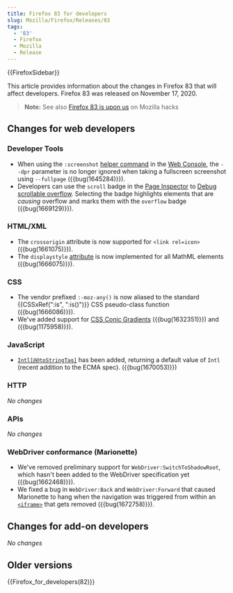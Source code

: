 ```yaml
---
title: Firefox 83 for developers
slug: Mozilla/Firefox/Releases/83
tags:
  - '83'
  - Firefox
  - Mozilla
  - Release
---
```

{{FirefoxSidebar}}

This article provides information about the changes in Firefox 83 that will affect developers. Firefox 83 was released on November 17, 2020.

> **Note:** See also [Firefox 83 is upon us](https://hacks.mozilla.org/2020/11/firefox-83-is-upon-us/) on Mozilla hacks

## Changes for web developers

### Developer Tools

- When using the `:screenshot` [helper command](https://firefox-source-docs.mozilla.org/devtools-user/web_console/helpers/index.html) in the [Web Console](https://firefox-source-docs.mozilla.org/devtools-user/web_console/index.html), the `--dpr` parameter is no longer ignored when taking a fullscreen screenshot using `--fullpage` ({{bug(1645284)}}).
- Developers can use the `scroll` badge in the [Page Inspector](https://firefox-source-docs.mozilla.org/devtools-user/page_inspector/index.html) to [Debug scrollable overflow](https://firefox-source-docs.mozilla.org/devtools-user/page_inspector/how_to/debug_scrollable_overflow/index.html). Selecting the badge highlights elements that are _causing_ overflow and marks them with the `overflow` badge ({{bug(1669129)}}).

### HTML/XML

- The `crossorigin` attribute is now supported for `<link rel=icon>` ({{bug(1661075)}}).
- The `displaystyle` [attribute](/en-US/docs/Web/MathML/Attribute) is now implemented for all MathML elements ({{bug(1666075)}}).

### CSS

- The vendor prefixed `:-moz-any()` is now aliased to the standard {{CSSxRef(":is", ":is()")}} CSS pseudo-class function ({{bug(1666086)}}).
- We've added support for [CSS Conic Gradients](/en-US/docs/Web/CSS/conic-gradient) ({{bug(1632351)}}) and ({{bug(1175958)}}).

### JavaScript

- [`Intl[@@toStringTag]`](/en-US/docs/Web/JavaScript/Reference/Global_Objects/Intl/@@toStringTag) has been added, returning a default value of `Intl` (recent addition to the ECMA spec). ({{bug(1670053)}})

### HTTP

_No changes_

### APIs

_No changes_

### WebDriver conformance (Marionette)

- We've removed preliminary support for `WebDriver:SwitchToShadowRoot`, which hasn't been added to the WebDriver specification yet ({{bug(1662468)}}).
- We fixed a bug in `WebDriver:Back` and `WebDriver:Forward` that caused Marionette to hang when the navigation was triggered from within an [`<iframe>`](/en-US/docs/Web/HTML/Element/iframe) that gets removed ({{bug(1672758)}}).

## Changes for add-on developers

_No changes_

## Older versions

{{Firefox_for_developers(82)}}

